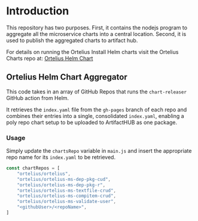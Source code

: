 # Introduction

This repository has two purposes. First, it contains the nodejs program to aggregate all the microservice charts into a central location.
Second, it is used to publish the aggregated charts to artifact hub.

For details on running the Ortelius Install Helm charts visit the
Ortelius Charts repo at: [Ortelius Helm Chart](https://github.com/ortelius/ortelius-charts/blob/main/chart/ortelius/README.md)

## Ortelius Helm Chart Aggregator
This code takes in an array of GitHub Repos that runs the `chart-releaser` GitHub action from Helm.

It retrieves the `index.yaml` file from the `gh-pages` branch of each repo and combines their entries into a single, consolidated `index.yaml`, enabling a poly repo chart setup to be uploaded to ArtifactHUB as one package.

### Usage
Simply update the `chartsRepo` variable in `main.js` and insert the appropriate repo name for its `index.yaml` to be retrieved.

```js
const chartRepos = [
    "ortelius/ortelius",
    "ortelius/ortelius-ms-dep-pkg-cud",
    "ortelius/ortelius-ms-dep-pkg-r",
    "ortelius/ortelius-ms-textfile-crud",
    "ortelius/ortelius-ms-compitem-crud",
    "ortelius/ortelius-ms-validate-user",
    "<githubUser>/<repoName>",
]
```
